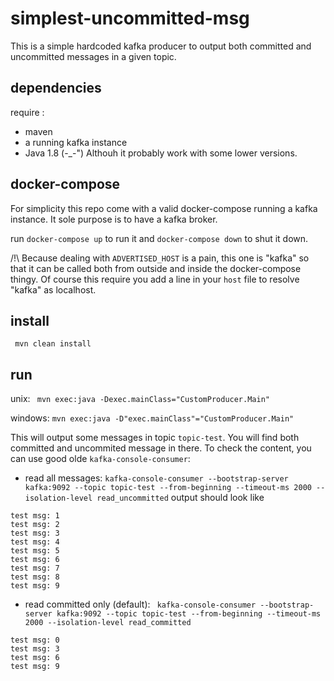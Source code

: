 # simplest-uncommitted-msg

This is a simple hardcoded kafka producer to output both committed and uncommitted messages in a given topic.

## dependencies

require :
- maven
- a running kafka instance
- Java 1.8 (-_-") Althouh it probably work with some lower versions.

## docker-compose

For simplicity this repo come with a valid docker-compose running a kafka instance.
It sole purpose is to have a kafka broker.

run `docker-compose up` to run it and `docker-compose down` to shut it down.

/!\ Because dealing with `ADVERTISED_HOST` is a pain, this one is "kafka" so that it can be called both from outside and inside the docker-compose thingy.
Of course this  require you add a line in your `host` file to resolve "kafka" as localhost.

## install

` mvn clean install`

## run

unix:
` mvn exec:java -Dexec.mainClass="CustomProducer.Main"`

windows:
`mvn exec:java -D"exec.mainClass"="CustomProducer.Main"`


This will output some messages in topic `topic-test`. You will find both committed and uncommited message in there.
To check the content, you can use good olde `kafka-console-consumer`:

- read all messages: 
`kafka-console-consumer --bootstrap-server kafka:9092 --topic topic-test --from-beginning --timeout-ms 2000 --isolation-level read_uncommitted`
output should look like 
```
test msg: 1
test msg: 2
test msg: 3
test msg: 4
test msg: 5
test msg: 6
test msg: 7
test msg: 8
test msg: 9
```


- read committed only (default): 
` kafka-console-consumer --bootstrap-server kafka:9092 --topic topic-test --from-beginning --timeout-ms 2000 --isolation-level read_committed`
```
test msg: 0
test msg: 3
test msg: 6
test msg: 9
```